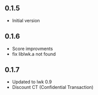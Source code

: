## 0.1.5

- Initial version

## 0.1.6

- Score improvments
- fix liblwk.a not found

## 0.1.7

- Updated to lwk 0.9
- Discount CT (Confidential Transaction)
